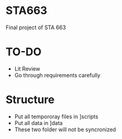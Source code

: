 # STA663
Final project of STA 663

# TO-DO
- Lit Review
- Go through requirements carefully

# Structure
- Put all tempororay files in ]scripts
- Put all data in ]data
- These two folder will not be syncronized